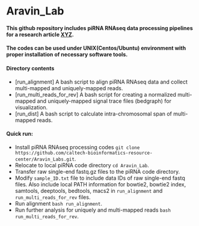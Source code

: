 # Aravin_Lab
#### This github repository includes piRNA RNAseq data processing pipelines for a research article [XYZ](https://).  
#### The codes can be used under UNIX(Centos/Ubuntu) environment with proper installation of necessary software tools.
####
#### Directory contents 
* [run_alignment] A bash script to align piRNA RNAseq data and collect multi-mapped and uniquely-mapped reads.
* [run_multi_reads_for_rev] A bash script for creating a normalized multi-mapped and uniquely-mapped signal trace files (bedgraph) for visualization. 
* [run_dist] A bash script to calculate intra-chromosomal span of multi-mapped reads.

#### Quick run:
* Install piRNA RNAseq processing codes `git clone https://github.com/caltech-bioinformatics-resource-center/Aravin_Labs.git`. 
* Relocate to local piRNA code directory `cd Aravin_Lab`.
* Transfer raw single-end fastq.gz files to the piRNA code directory.
* Modify `sample_ID.txt` file to include data IDs of raw single-end fastq files. Also include local PATH information for bowtie2, bowtie2 index, samtools, deeptools, bedtools, macs2 in `run_alignment` and `run_multi_reads_for_rev` files.
* Run alignment `bash run_alignment`.
* Run further analysis for uniquely and multi-mapped reads `bash run_multi_reads_for_rev`.
####
